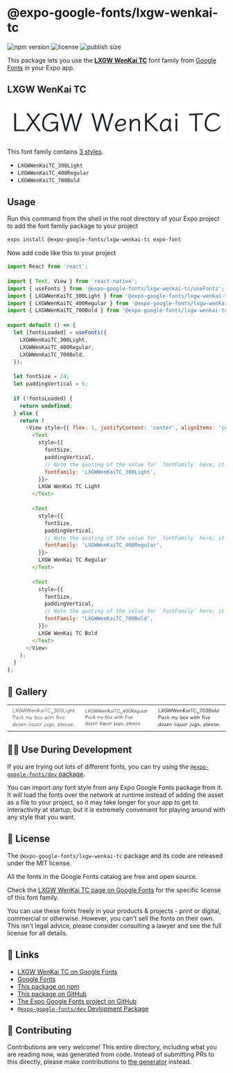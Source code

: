 # @expo-google-fonts/lxgw-wenkai-tc

![npm version](https://flat.badgen.net/npm/v/@expo-google-fonts/lxgw-wenkai-tc)
![license](https://flat.badgen.net/github/license/expo/google-fonts)
![publish size](https://flat.badgen.net/packagephobia/install/@expo-google-fonts/lxgw-wenkai-tc)

This package lets you use the [**LXGW WenKai TC**](https://fonts.google.com/specimen/LXGW+WenKai+TC) font family from [Google Fonts](https://fonts.google.com/) in your Expo app.

## LXGW WenKai TC

![LXGW WenKai TC](./font-family.png)

This font family contains [3 styles](#-gallery).

- `LXGWWenKaiTC_300Light`
- `LXGWWenKaiTC_400Regular`
- `LXGWWenKaiTC_700Bold`

## Usage

Run this command from the shell in the root directory of your Expo project to add the font family package to your project
```sh
expo install @expo-google-fonts/lxgw-wenkai-tc expo-font
```

Now add code like this to your project
```js
import React from 'react';

import { Text, View } from 'react-native';
import { useFonts } from '@expo-google-fonts/lxgw-wenkai-tc/useFonts';
import { LXGWWenKaiTC_300Light } from '@expo-google-fonts/lxgw-wenkai-tc/300Light';
import { LXGWWenKaiTC_400Regular } from '@expo-google-fonts/lxgw-wenkai-tc/400Regular';
import { LXGWWenKaiTC_700Bold } from '@expo-google-fonts/lxgw-wenkai-tc/700Bold';

export default () => {
  let [fontsLoaded] = useFonts({
    LXGWWenKaiTC_300Light,
    LXGWWenKaiTC_400Regular,
    LXGWWenKaiTC_700Bold,
  });

  let fontSize = 24;
  let paddingVertical = 6;

  if (!fontsLoaded) {
    return undefined;
  } else {
    return (
      <View style={{ flex: 1, justifyContent: 'center', alignItems: 'center' }}>
        <Text
          style={{
            fontSize,
            paddingVertical,
            // Note the quoting of the value for `fontFamily` here; it expects a string!
            fontFamily: 'LXGWWenKaiTC_300Light',
          }}>
          LXGW WenKai TC Light
        </Text>

        <Text
          style={{
            fontSize,
            paddingVertical,
            // Note the quoting of the value for `fontFamily` here; it expects a string!
            fontFamily: 'LXGWWenKaiTC_400Regular',
          }}>
          LXGW WenKai TC Regular
        </Text>

        <Text
          style={{
            fontSize,
            paddingVertical,
            // Note the quoting of the value for `fontFamily` here; it expects a string!
            fontFamily: 'LXGWWenKaiTC_700Bold',
          }}>
          LXGW WenKai TC Bold
        </Text>
      </View>
    );
  }
};

```

## 🔡 Gallery


||||
|-|-|-|
|![LXGWWenKaiTC_300Light](./LXGWWenKaiTC_300Light.ttf.png)|![LXGWWenKaiTC_400Regular](./LXGWWenKaiTC_400Regular.ttf.png)|![LXGWWenKaiTC_700Bold](./LXGWWenKaiTC_700Bold.ttf.png)||


## 👩‍💻 Use During Development

If you are trying out lots of different fonts, you can try using the [`@expo-google-fonts/dev` package](https://github.com/expo/google-fonts/tree/master/font-packages/dev#readme).

You can import *any* font style from any Expo Google Fonts package from it. It will load the fonts
over the network at runtime instead of adding the asset as a file to your project, so it may take longer
for your app to get to interactivity at startup, but it is extremely convenient
for playing around with any style that you want.

## 📖 License

The `@expo-google-fonts/lxgw-wenkai-tc` package and its code are released under the MIT license.

All the fonts in the Google Fonts catalog are free and open source.

Check the [LXGW WenKai TC page on Google Fonts](https://fonts.google.com/specimen/LXGW+WenKai+TC) for the specific license of this font family.

You can use these fonts freely in your products & projects - print or digital, commercial or otherwise. However, you can't sell the fonts on their own. This isn't legal advice, please consider consulting a lawyer and see the full license for all details.

## 🔗 Links

- [LXGW WenKai TC on Google Fonts](https://fonts.google.com/specimen/LXGW+WenKai+TC)
- [Google Fonts](https://fonts.google.com/)
- [This package on npm](https://www.npmjs.com/package/@expo-google-fonts/lxgw-wenkai-tc)
- [This package on GitHub](https://github.com/expo/google-fonts/tree/master/font-packages/lxgw-wenkai-tc)
- [The Expo Google Fonts project on GitHub](https://github.com/expo/google-fonts)
- [`@expo-google-fonts/dev` Devlopment Package](https://github.com/expo/google-fonts/tree/master/font-packages/dev)

## 🤝 Contributing

Contributions are very welcome! This entire directory, including what you are reading now, was generated from code. Instead of submitting PRs to this directly, please make contributions to [the generator](https://github.com/expo/google-fonts/tree/master/packages/generator) instead.
